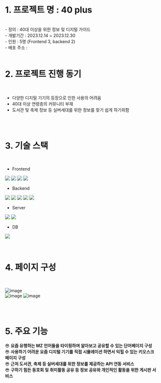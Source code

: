 # 1. 프로젝트 명 : 40 plus 
<br>
 - 정의 : 40대 이상을 위한 정보 및 디지털 가이드 <br>
 - 개발기간 : 2023.12.14 ~ 2023.12.30 <br>
 - 인원 : 5명 (Frontend 3, backend 2) <br>
 - 배포 주소 : 

<br>
<br>

# 2. 프로젝트 진행 동기
<br>

<ul>
  <li>다양한 디지털 기기의 등장으로 인한 사용의 어려움</li>
  <li>40대 이상 연령층의 커뮤니티 부재</li>
  <li>도서관 및 축제 정보 등 실버세대를 위한 정보를 찾기 쉽게 하기위함</li>
</ul>

<br>
<br>

# 3. 기술 스택
<br>

- Frontend <br>
<div>
 <img src="https://img.shields.io/badge/html5-E34F26?style=for-the-badge&logo=html5&logoColor=white">
 <img src="https://img.shields.io/badge/javascript-F7DF1E?style=for-the-badge&logo=javascript&logoColor=black">
 <img src="https://img.shields.io/badge/css-1572B6?style=for-the-badge&logo=css3&logoColor=white">
 <img src="https://img.shields.io/badge/ejs-B4CA65?style=for-the-badge&logo=ejs&logoColor=white">
</div>

- Backend <br>
<div>
 <img src="https://img.shields.io/badge/node.js-339933?style=for-the-badge&logo=Node.js&logoColor=white">
 <img src="https://img.shields.io/badge/express-000000?style=for-the-badge&logo=express&logoColor=white">
 <img src="https://img.shields.io/badge/.env-ECD53F?style=for-the-badge&logo=.env&logoColor=white">
 <img src="https://img.shields.io/badge/jwt-4285F4?style=for-the-badge&logo=jwt&logoColor=white">
 <img src="https://img.shields.io/badge/axios-5A29E4?style=for-the-badge&logo=axios&logoColor=white">
</div>

- Server <br>
<div>
 <img src="https://img.shields.io/badge/ec2-FF9900?style=for-the-badge&logo=ec2&logoColor=white">
 <img src="https://img.shields.io/badge/s3-569A31?style=for-the-badge&logo=s3&logoColor=white">
</div>

- DB <br>
<div>
 <img src="https://img.shields.io/badge/mysql-4479A1?style=for-the-badge&logo=mysql&logoColor=white"> 
</div>

<br>
<br>

# 4. 페이지 구성
<br>

![image](https://github.com/dydgjs200/TeamProj_nodejs/assets/25136172/e6e492f7-daeb-4327-be2b-fe333aa717c6)
<br>
![image](https://github.com/dydgjs200/TeamProj_nodejs/assets/25136172/9a607410-d61b-4305-89e0-69a0b3362ace)
![image](https://github.com/dydgjs200/TeamProj_nodejs/assets/25136172/866dde54-560b-48f0-9842-dd9d51bea8ef)

<br>
<br>

# 5. 주요 기능

😎 **요즘 유행하는 MZ 언어들을 타이핑하며 알아보고 공유할 수 있는 단어페이지 구성** <br>
😎 **사용하기 어려운 요즘 디지털 기기를 직접 시뮬레이션 하면서 익힐 수 있는 키오스크 페이지 구성** <br>
😎 **근처 도서관, 축제 등 실버세대를 위한 정보를 제공하는 API 연동 서비스** <br>
😎 **구하기 힘든 동호회 및 취미활동 공유 등 정보 공유와 개인적인 활동을 위한 게시판 서비스** <br>




